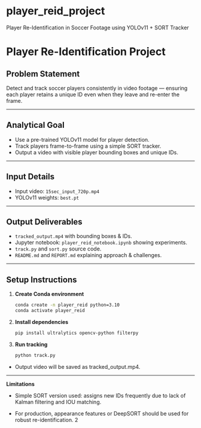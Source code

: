 # player_reid_project
Player Re-Identification in Soccer Footage using YOLOv11 + SORT Tracker
# Player Re-Identification Project

## Problem Statement
Detect and track soccer players consistently in video footage — ensuring each player retains a unique ID even when they leave and re-enter the frame.

---

## Analytical Goal

- Use a pre-trained YOLOv11 model for player detection.
- Track players frame-to-frame using a simple SORT tracker.
- Output a video with visible player bounding boxes and unique IDs.

---

## Input Details

- Input video: `15sec_input_720p.mp4`
- YOLOv11 weights: `best.pt`

---

##  Output Deliverables

- `tracked_output.mp4` with bounding boxes & IDs.
- Jupyter notebook: `player_reid_notebook.ipynb` showing experiments.
- `track.py` and `sort.py` source code.
- `README.md` and `REPORT.md` explaining approach & challenges.

---

##  Setup Instructions

1. **Create Conda environment**
   ```bash
   conda create -n player_reid python=3.10
   conda activate player_reid
   
2. **Install dependencies**
   ```bash
   pip install ultralytics opencv-python filterpy
   
3. **Run tracking**
   ```bash
   python track.py

- Output video will be saved as tracked_output.mp4.

---

**Limitations**
- Simple SORT version used: assigns new IDs frequently due to lack of Kalman filtering and IOU matching.

- For production, appearance features or DeepSORT should be used for robust re-identification.
2
